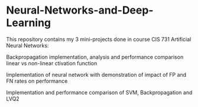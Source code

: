 # Neural-Networks-and-Deep-Learning
This repository contains my 3 mini-projects done in course CIS 731 Artificial Neural Networks:

  Backpropagation implementation, analysis and performance comparison linear vs non-linear ctivation function
  
  Implementation of neural network with demonstration of impact of FP and FN rates on performance
  
  Implementation and performance comparison of SVM, Backpropagation and LVQ2
